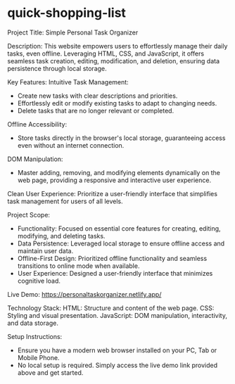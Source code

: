 # quick-shopping-list
Project Title: Simple Personal Task Organizer

Description:
This website empowers users to effortlessly manage their daily tasks, even offline. Leveraging HTML, CSS, and JavaScript, it offers seamless task creation, editing, modification, and deletion, ensuring data persistence through local storage.


Key Features:
Intuitive Task Management:
- Create new tasks with clear descriptions and priorities.
- Effortlessly edit or modify existing tasks to adapt to changing needs.
- Delete tasks that are no longer relevant or completed.

Offline Accessibility:
- Store tasks directly in the browser's local storage, guaranteeing access even without an internet connection.

DOM Manipulation:
- Master adding, removing, and modifying elements dynamically on the web page, providing a responsive and interactive user experience.
  
Clean User Experience:
Prioritize a user-friendly interface that simplifies task management for users of all levels.


Project Scope:
- Functionality: Focused on essential core features for creating, editing, modifying, and deleting tasks.
- Data Persistence: Leveraged local storage to ensure offline access and maintain user data.
- Offline-First Design: Prioritized offline functionality and seamless transitions to online mode when available.
- User Experience: Designed a user-friendly interface that minimizes cognitive load.


 Live Demo: https://personaltaskorganizer.netlify.app/

 
 Technology Stack:
HTML: Structure and content of the web page.
CSS: Styling and visual presentation.
JavaScript: DOM manipulation, interactivity, and data storage.


Setup Instructions:
- Ensure you have a modern web browser installed on your PC, Tab or Mobile Phone.
- No local setup is required. Simply access the live demo link provided above and get started.

  
